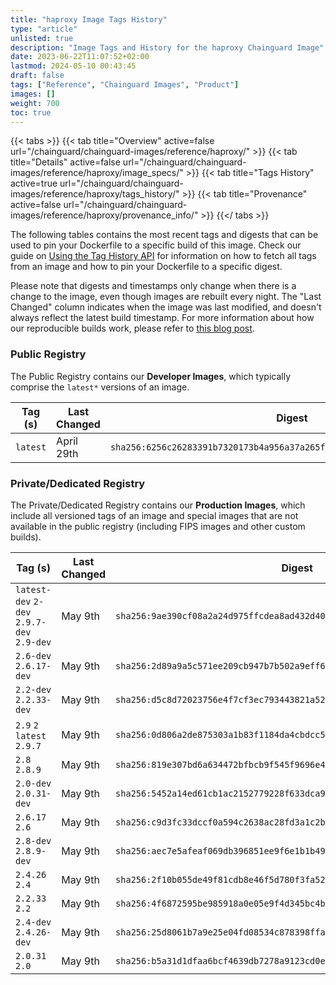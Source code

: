 ```yaml
---
title: "haproxy Image Tags History"
type: "article"
unlisted: true
description: "Image Tags and History for the haproxy Chainguard Image"
date: 2023-06-22T11:07:52+02:00
lastmod: 2024-05-10 00:43:45
draft: false
tags: ["Reference", "Chainguard Images", "Product"]
images: []
weight: 700
toc: true
---
```


{{< tabs >}}
{{< tab title="Overview" active=false url="/chainguard/chainguard-images/reference/haproxy/" >}}
{{< tab title="Details" active=false url="/chainguard/chainguard-images/reference/haproxy/image_specs/" >}}
{{< tab title="Tags History" active=true url="/chainguard/chainguard-images/reference/haproxy/tags_history/" >}}
{{< tab title="Provenance" active=false url="/chainguard/chainguard-images/reference/haproxy/provenance_info/" >}}
{{</ tabs >}}

The following tables contains the most recent tags and digests that can be used to pin your Dockerfile to a specific build of this image. Check our guide on [Using the Tag History API](/chainguard/chainguard-images/using-the-tag-history-api/) for information on how to fetch all tags from an image and how to pin your Dockerfile to a specific digest.

Please note that digests and timestamps only change when there is a change to the image, even though images are rebuilt every night. The "Last Changed" column indicates when the image was last modified, and doesn't always reflect the latest build timestamp. For more information about how our reproducible builds work, please refer to [this blog post](https://www.chainguard.dev/unchained/reproducing-chainguards-reproducible-image-builds).

### Public Registry
The Public Registry contains our **Developer Images**, which typically comprise the `latest*` versions of an image.

| Tag (s)   | Last Changed | Digest                                                                    |
|-----------|--------------|---------------------------------------------------------------------------|
|  `latest` | April 29th   | `sha256:6256c26283391b7320173b4a956a37a265f4ee924666ce4ee5d3523cf6f823f3` |


### Private/Dedicated Registry
The Private/Dedicated Registry contains our **Production Images**, which include all versioned tags of an image and special images that are not available in the public registry (including FIPS images and other custom builds).

| Tag (s)                                     | Last Changed | Digest                                                                    |
|---------------------------------------------|--------------|---------------------------------------------------------------------------|
|  `latest-dev` `2-dev` `2.9.7-dev` `2.9-dev` | May 9th      | `sha256:9ae390cf08a2a24d975ffcdea8ad432d406318b59245f9bf39a4aa9fb9c71c79` |
|  `2.6-dev` `2.6.17-dev`                     | May 9th      | `sha256:2d89a9a5c571ee209cb947b7b502a9eff63a204da43ff7066c32d969fad6bca6` |
|  `2.2-dev` `2.2.33-dev`                     | May 9th      | `sha256:d5c8d72023756e4f7cf3ec793443821a52835c0ed02ea89d694cd5bcd7b44f3a` |
|  `2.9` `2` `latest` `2.9.7`                 | May 9th      | `sha256:0d806a2de875303a1b83f1184da4cbdcc53b50b9a51f189b3cc81336a3660468` |
|  `2.8` `2.8.9`                              | May 9th      | `sha256:819e307bd6a634472bfbcb9f545f9696e435422e833bf3a6a2a9b3d74e773f2b` |
|  `2.0-dev` `2.0.31-dev`                     | May 9th      | `sha256:5452a14ed61cb1ac2152779228f633dca91017749821bde09c975bde8944b811` |
|  `2.6.17` `2.6`                             | May 9th      | `sha256:c9d3fc33dccf0a594c2638ac28fd3a1c2bf1cbbabc20848c7df8a049584e36d0` |
|  `2.8-dev` `2.8.9-dev`                      | May 9th      | `sha256:aec7e5afeaf069db396851ee9f6e1b1b49c877482de41cde91f65b8299bf5ce4` |
|  `2.4.26` `2.4`                             | May 9th      | `sha256:2f10b055de49f81cdb8e46f5d780f3fa529d9a7aca180879651e305a601b8b6e` |
|  `2.2.33` `2.2`                             | May 9th      | `sha256:4f6872595be985918a0e05e9f4d345bc4bcab48c81648ca4f8fa96316ed9c284` |
|  `2.4-dev` `2.4.26-dev`                     | May 9th      | `sha256:25d8061b7a9e25e04fd08534c878398ffaba1472c19cd60aa2c12066f431bbf5` |
|  `2.0.31` `2.0`                             | May 9th      | `sha256:b5a31d1dfaa6bcf4639db7278a9123cd0eda188984daaa100f6458de165079bd` |

